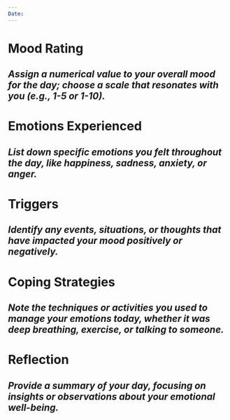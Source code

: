 ```yaml
---
Date:
---
```


# Mood Rating
_Assign a numerical value to your overall mood for the day; choose a scale that resonates with you (e.g., 1-5 or 1-10)._
- 

# Emotions Experienced
_List down specific emotions you felt throughout the day, like happiness, sadness, anxiety, or anger._
- 

# Triggers
_Identify any events, situations, or thoughts that have impacted your mood positively or negatively._
- 

# Coping Strategies
_Note the techniques or activities you used to manage your emotions today, whether it was deep breathing, exercise, or talking to someone._
- 

# Reflection
_Provide a summary of your day, focusing on insights or observations about your emotional well-being._
- 
